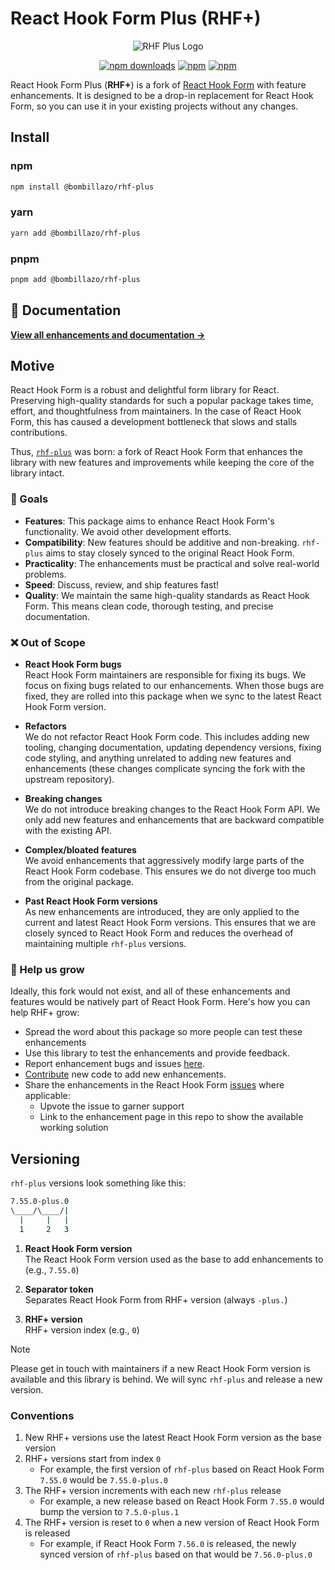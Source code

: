 # React Hook Form Plus (RHF+)

<div align="center">
  <img src="./docs/logo.png" alt="RHF Plus Logo" />
</div>

<div align="center">

[![npm downloads](https://img.shields.io/npm/dm/@bombillazo/rhf-plus.svg?style=for-the-badge)](https://www.npmjs.com/package/@bombillazo/rhf-plus)
[![npm](https://img.shields.io/npm/dt/@bombillazo/rhf-plus.svg?style=for-the-badge)](https://www.npmjs.com/package/@bombillazo/rhf-plus)
[![npm](https://img.shields.io/npm/l/@bombillazo/rhf-plus?style=for-the-badge)](https://github.com/bombillazo/rhf-plus/blob/master/LICENSE)

</div>

React Hook Form Plus (**RHF+**) is a fork of [React Hook Form](https://react-hook-form.com/) with feature enhancements. It is designed to be a drop-in replacement for React Hook Form, so you can use it in your existing projects without any changes.

## Install

### npm

```sh
npm install @bombillazo/rhf-plus
```

### yarn

```sh
yarn add @bombillazo/rhf-plus
```

### pnpm

```sh
pnpm add @bombillazo/rhf-plus
```

## 📖 Documentation

**[View all enhancements and documentation →](./docs/)**

## Motive

React Hook Form is a robust and delightful form library for React. Preserving high-quality standards for such a popular package takes time, effort, and thoughtfulness from maintainers. In the case of React Hook Form, this has caused a development bottleneck that slows and stalls contributions.

Thus, [`rhf-plus`](https://github.com/bombillazo/rhf-plus) was born: a fork of React Hook Form that enhances the library with new features and improvements while keeping the core of the library intact.

### 🏁 Goals

- **Features**: This package aims to enhance React Hook Form's functionality. We avoid other development efforts.
- **Compatibility**: New features should be additive and non-breaking. `rhf-plus` aims to stay closely synced to the original React Hook Form.
- **Practicality**: The enhancements must be practical and solve real-world problems.
- **Speed**: Discuss, review, and ship features fast!
- **Quality**: We maintain the same high-quality standards as React Hook Form. This means clean code, thorough testing, and precise documentation.

### ❌ Out of Scope

- **React Hook Form bugs**  
React Hook Form maintainers are responsible for fixing its bugs. We focus on fixing bugs related to our enhancements. When those bugs are fixed, they are rolled into this package when we sync to the latest React Hook Form version.

- **Refactors**  
We do not refactor React Hook Form code. This includes adding new tooling, changing documentation, updating dependency versions, fixing code styling, and anything unrelated to adding new features and enhancements (these changes complicate syncing the fork with the upstream repository).

- **Breaking changes**  
We do not introduce breaking changes to the React Hook Form API. We only add new features and enhancements that are backward compatible with the existing API.

- **Complex/bloated features**  
We avoid enhancements that aggressively modify large parts of the React Hook Form codebase. This ensures we do not diverge too much from the original package.

- **Past React Hook Form versions**  
As new enhancements are introduced, they are only applied to the current and latest React Hook Form versions. This ensures that we are closely synced to React Hook Form and reduces the overhead of maintaining multiple `rhf-plus` versions.

### 📣 Help us grow

Ideally, this fork would not exist, and all of these enhancements and features would be natively part of React Hook Form. Here's how you can help RHF+ grow:

- Spread the word about this package so more people can test these enhancements
- Use this library to test the enhancements and provide feedback.
- Report enhancement bugs and issues [here](https://github.com/bombillazo/rhf-plus/issues).
- [Contribute](CONTRIBUTING.md) new code to add new enhancements.
- Share the enhancements in the React Hook Form [issues](https://github.com/react-hook-form/react-hook-form/issues) where applicable:
  - Upvote the issue to garner support
  - Link to the enhancement page in this repo to show the available working solution

## Versioning

`rhf-plus` versions look something like this:

```sh
7.55.0-plus.0
\____/\____/|
  |     |   |
  1     2   3
```

1. **React Hook Form version**  
The React Hook Form version used as the base to add enhancements to (e.g., `7.55.0`)  

1. **Separator token**  
Separates React Hook Form from RHF+ version (always `-plus.`)  

1. **RHF+ version**  
RHF+ version index (e.g., `0`)

> [!Note]
> Please get in touch with maintainers if a new React Hook Form version is available and this library is behind. We will sync `rhf-plus` and release a new version.

### Conventions

1. New RHF+ versions use the latest React Hook Form version as the base version
2. RHF+ versions start from index `0`
   - For example, the first version of `rhf-plus` based on React Hook Form `7.55.0` would be `7.55.0-plus.0`
3. The RHF+ version increments with each new `rhf-plus` release
   - For example, a new release based on React Hook Form `7.55.0` would bump the version to `7.5.0-plus.1`
4. The RHF+ version is reset to `0` when a new version of React Hook Form is released
   - For example, if React Hook Form `7.56.0` is released, the newly synced version of `rhf-plus` based on that would be `7.56.0-plus.0`
